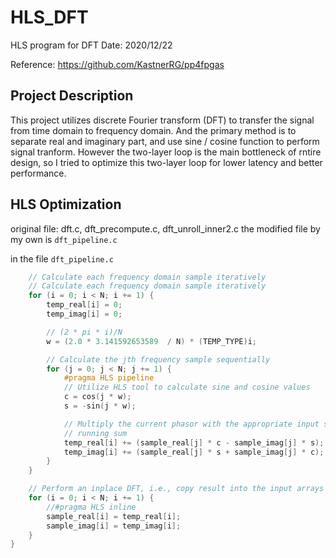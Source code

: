 # HLS_DFT 
HLS program for DFT
Date: 2020/12/22

Reference: https://github.com/KastnerRG/pp4fpgas

## Project Description
This project utilizes discrete Fourier transform (DFT) to transfer the signal from time domain to frequency domain. And the primary method is to separate real and imaginary part, and use sine / cosine function to perform signal tranform. However the two-layer loop is the main bottleneck of rntire design, so I tried to optimize this two-layer loop for lower latency and better performance.

## HLS Optimization
original file: dft.c, dft_precompute.c, dft_unroll_inner2.c
the modified file by my own is ```dft_pipeline.c```

in the file ```dft_pipeline.c```
```c
	// Calculate each frequency domain sample iteratively
	// Calculate each frequency domain sample iteratively
	for (i = 0; i < N; i += 1) {
		temp_real[i] = 0;
		temp_imag[i] = 0;

		// (2 * pi * i)/N
		w = (2.0 * 3.141592653589  / N) * (TEMP_TYPE)i;

		// Calculate the jth frequency sample sequentially
		for (j = 0; j < N; j += 1) {
			#pragma HLS pipeline
			// Utilize HLS tool to calculate sine and cosine values
			c = cos(j * w);
			s = -sin(j * w);

			// Multiply the current phasor with the appropriate input sample and keep
			// running sum
			temp_real[i] += (sample_real[j] * c - sample_imag[j] * s);
			temp_imag[i] += (sample_real[j] * s + sample_imag[j] * c);
		}
	}

	// Perform an inplace DFT, i.e., copy result into the input arrays
	for (i = 0; i < N; i += 1) {
		//#pragma HLS inline
		sample_real[i] = temp_real[i];
		sample_imag[i] = temp_imag[i];
	}
}
```